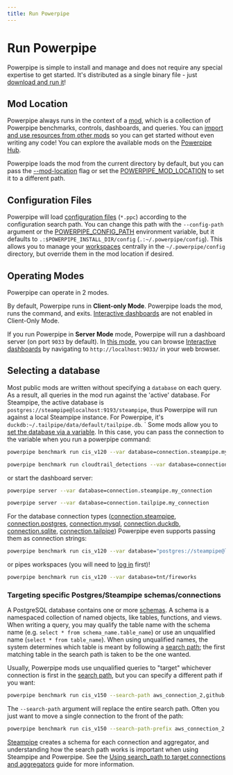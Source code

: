 ```yaml
---
title: Run Powerpipe
---
```


# Run Powerpipe

Powerpipe is simple to install and manage and does not require any special expertise to get started.  It's distributed as a single binary file - just [download and run it](/downloads)!

## Mod Location
Powerpipe always runs in the context of a [mod](/docs/build), which is a collection of Powerpipe benchmarks, controls, dashboards, and queries.  You can [import and use resources from other mods](/docs/build/mod-dependencies) so you can get started without even writing any code! You can explore the available mods on the [Powerpipe Hub](https://hub.powerpipe.io/).

Powerpipe loads the mod from the current directory by default, but you can pass the [--mod-location](/docs/reference/cli#global-flags) flag or set the [POWERPIPE_MOD_LOCATION](/docs/reference/env-vars/powerpipe_mod_location) to set it to a different path.  

## Configuration Files
Powerpipe will load [configuration files](/docs/reference/config-files) (`*.ppc`) according to the configuration search path.  You can change this path with the `--config-path` argument or the [POWERPIPE_CONFIG_PATH](/docs/reference/env-vars/powerpipe_config_path) environment variable, but it defaults to `.:$POWERPIPE_INSTALL_DIR/config` (`.:~/.powerpipe/config`).  This allows you to manage your [workspaces](/docs/run/workspaces) centrally in the `~/.powerpipe/config` directory, but override them in the mod location if desired.

## Operating Modes

Powerpipe can operate in 2 modes.

By default, Powerpipe runs in **Client-only Mode**.  Powerpipe loads the mod, runs the command, and exits.  [Interactive dashboards](/docs/run/dashboard) are not enabled in Client-Only Mode.

If you run Powerpipe in **Server Mode** mode, Powerpipe will run a dashboard server (on port `9033` by default).  In [this mode](/docs/run/server), you can browse [Interactive dashboards](/docs/run/dashboard) by navigating to `http://localhost:9033/` in your web browser.

## Selecting a database

Most public mods are written without specifying a `database` on each query.  As a result, all queries in the mod run against the 'active' database. For Steampipe, the active database is `postgres://steampipe@localhost:9193/steampipe`, thus Powerpipe will run against a local Steampipe instance. For Powerpipe, it's `duckdb:~/.tailpipe/data/default/tailpipe.db`.
`
Some mods allow you to [set the database via a variable](/docs/build/mod-database). In this case, you can pass the connection to the variable when you run a powerpipe command:

```bash
powerpipe benchmark run cis_v120 --var database=connection.steampipe.my_connection
```

```bash
powerpipe benchmark run cloudtrail_detections --var database=connection.tailpipe.my_connection
```


or start the dashboard server:

```bash
powerpipe server --var database=connection.steampipe.my_connection
```

```bash
powerpipe server --var database=connection.tailpipe.my_connection
```


For the database connection types ([connection.steampipe](/docs/reference/config-files/connection/steampipe),  [connection.postgres](/docs/reference/config-files/connection/postgres), [connection.mysql](/docs/reference/config-files/connection/mysql), [connection.duckdb](/docs/reference/config-files/connection/duckdb), [connection.sqlite](/docs/reference/config-files/connection/sqlite), [connection.tailpipe](/docs/reference/config-files/connection/tailpipe)) Powerpipe even supports passing them as connection strings:

```bash
powerpipe benchmark run cis_v120 --var database="postgres://steampipe@localhost:9193/steampipe"
```

or pipes workspaces (you will need to [log in](/docs/reference/cli/login) first)!
```bash
powerpipe benchmark run cis_v120 --var database=tnt/fireworks
```

### Targeting specific Postgres/Steampipe schemas/connections 

A PostgreSQL database contains one or more [schemas](https://www.postgresql.org/docs/current/ddl-schemas.html). A schema is a namespaced collection of named objects, like tables, functions, and views.   When writing a query, you may qualify the table name with the schema name (e.g. `select * from schema_name.table_name`) or use an unqualified name (`select * from table_name`).  When using unqualified names, the system determines which table is meant by following a [search path](https://www.postgresql.org/docs/current/ddl-schemas.html#DDL-SCHEMAS-PATH); the first matching table in the search path is taken to be the one wanted. 

Usually, Powerpipe mods use unqualified queries to "target" whichever connection is first in the [search path](https://steampipe.io/docs/guides/search-path), but you can specify a different path if you want:

```bash
powerpipe benchmark run cis_v150 --search-path aws_connection_2,github,slack
```

The `--search-path` argument will replace the entire search path.  Often you just want to move a single connection to the front of the path:

```bash
powerpipe benchmark run cis_v150 --search-path-prefix aws_connection_2
```

[Steampipe](https://steampipe.io) creates a schema for each connection and aggregator, and understanding how the search path works is important when using Steampipe and Powerpipe. See the [Using search_path to target connections and aggregators](https://steampipe.io/docs/guides/search-path) guide for more information.


